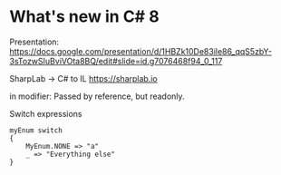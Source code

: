 # What's new in C# 8
Presentation: https://docs.google.com/presentation/d/1HBZk10De83ile86_qqS5zbY-3sTozwSIuBviVOta8BQ/edit#slide=id.g7076468f94_0_117

SharpLab -> C# to IL https://sharplab.io

in modifier: Passed by reference, but readonly.

Switch expressions

	myEnum switch
	{
		MyEnum.NONE => "a"
		_ => "Everything else"
	}


